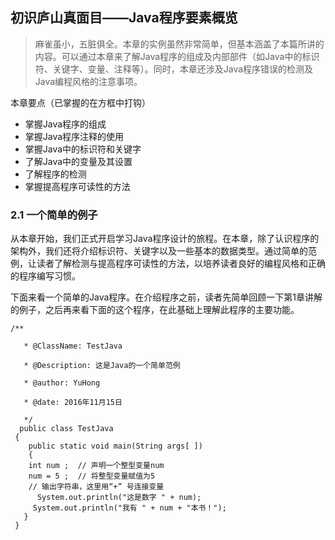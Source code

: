<a id="3"></a>
## 初识庐山真面目——Java程序要素概览
>麻雀虽小，五脏俱全。本章的实例虽然非常简单，但基本涵盖了本篇所讲的内容。可以通过本章来了解Java程序的组成及内部部件（如Java中的标识符、关键字、变量、注释等）。同时，本章还涉及Java程序错误的检测及Java编程风格的注意事项。

本章要点（已掌握的在方框中打钩）
* 掌握Java程序的组成
* 掌握Java程序注释的使用
* 掌握Java中的标识符和关键字
* 了解Java中的变量及其设置
* 了解程序的检测
* 掌握提高程序可读性的方法

### 2.1 一个简单的例子

从本章开始，我们正式开启学习Java程序设计的旅程。在本章，除了认识程序的架构外，我们还将介绍标识符、关键字以及一些基本的数据类型。通过简单的范例，让读者了解检测与提高程序可读性的方法，以培养读者良好的编程风格和正确的程序编写习惯。

下面来看一个简单的Java程序。在介绍程序之前，读者先简单回顾一下第1章讲解的例子，之后再来看下面的这个程序，在此基础上理解此程序的主要功能。

```
/**
 
   * @ClassName: TestJava
  
   * @Description: 这是Java的一个简单范例
  
   * @author: YuHong 
  
   * @date: 2016年11月15日 
 
   */
  public class TestJava
 {
    public static void main(String args[ ])
    {
    int num ;  // 声明一个整型变量num
    num = 5 ;  // 将整型变量赋值为5
    // 输出字符串，这里用“+” 号连接变量
      System.out.println("这是数字 " + num); 
     System.out.println("我有 " + num + "本书！");
   }
 }
```